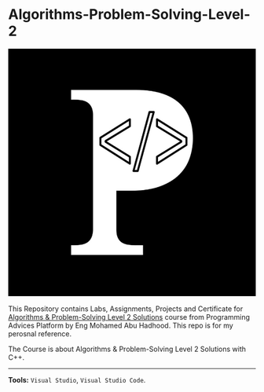# Algorithms-Problem-Solving-Level-2


![Programming Advices Logo](/Programming%20Advices.jpg)

This Repository contains Labs, Assignments, Projects and Certificate for [Algorithms & Problem-Solving Level 2 Solutions](https://programmingadvices.com/courses) course from Programming Advices Platform by Eng Mohamed Abu Hadhood. This repo is for my perosnal reference.

The Course is about Algorithms & Problem-Solving Level 2 Solutions with C++.


---

**Tools:** `Visual Studio`, `Visual Studio Code`.
